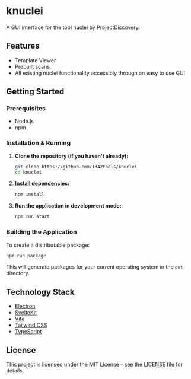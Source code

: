 # knuclei

A GUI interface for the tool [nuclei](https://github.com/projectdiscovery/nuclei) by ProjectDiscovery.

## Features

- Template Viewer
- Prebuilt scans
- All existing nuclei functionality accessibly through an easy to use GUI

## Getting Started

### Prerequisites

- Node.js 
- npm

### Installation & Running

1.  **Clone the repository (if you haven't already):**
    ```bash
    git clone https://github.com/1342tools/knuclei
    cd knuclei
    ```

2.  **Install dependencies:**
    ```bash
    npm install
    ```

3.  **Run the application in development mode:**
    ```bash
    npm run start
    ```

### Building the Application

To create a distributable package:

```bash
npm run package
```

This will generate packages for your current operating system in the `out` directory.

## Technology Stack

- [Electron](https://www.electronjs.org/)
- [SvelteKit](https://kit.svelte.dev/)
- [Vite](https://vitejs.dev/)
- [Tailwind CSS](https://tailwindcss.com/)
- [TypeScript](https://www.typescriptlang.org/)

## License

This project is licensed under the MIT License - see the [LICENSE](LICENSE) file for details.

